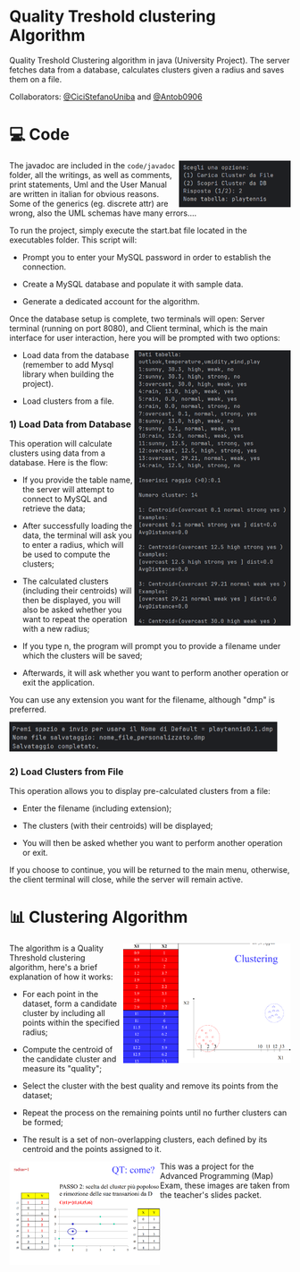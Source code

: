 # Quality Treshold clustering Algorithm

Quality Treshold Clustering algorithm in java (University Project). The server fetches data from a database, calculates clusters given a radius and saves them on a file. 

Collaborators: [@CiciStefanoUniba](https://github.com/CiciStefanoUniba) and [@Antob0906](https://github.com/Antob0906)

# 💻 Code

<img src="media/qt3.png" align="right" width=200>

The javadoc are included in the ```code/javadoc``` folder, all the writings, as well as comments, print statements, Uml and the User Manual are written in italian for obvious reasons. Some of the generics (eg. discrete attr) are wrong, also the UML schemas have many errors....

To run the project, simply execute the start.bat file located in the executables folder. This script will:

- Prompt you to enter your MySQL password in order to establish the connection.

- Create a MySQL database and populate it with sample data.

- Generate a dedicated account for the algorithm.

Once the database setup is complete, two terminals will open: Server terminal (running on port 8080), and Client terminal, which is the main interface for user interaction, here you will be prompted with two options:

<img src="media/qt1.png" align="right" width=280>

- Load data from the database (remember to add Mysql library when building the project).

- Load clusters from a file.

### 1) Load Data from Database

This operation will calculate clusters using data from a database. Here is the flow:

- If you provide the table name, the server will attempt to connect to MySQL and retrieve the data;

- After successfully loading the data, the terminal will ask you to enter a radius, which will be used to compute the clusters;

- The calculated clusters (including their centroids) will then be displayed, you will also be asked whether you want to repeat the operation with a new radius;

- If you type n, the program will prompt you to provide a filename under which the clusters will be saved; 

- Afterwards, it will ask whether you want to perform another operation or exit the application.

You can use any extension you want for the filename, although "dmp" is preferred.

<img src="media/qt2.png" width=480>

### 2) Load Clusters from File

This operation allows you to display pre-calculated clusters from a file:

- Enter the filename (including extension);

- The clusters (with their centroids) will be displayed;

- You will then be asked whether you want to perform another operation or exit.

If you choose to continue, you will be returned to the main menu, otherwise, the client terminal will close, while the server will remain active.  

# 📊 Clustering Algorithm

<img src="media/qte2.png" align="right" width=300>

The algorithm is a Quality Threshold clustering algorithm, here's a brief explanation of how it works:

- For each point in the dataset, form a candidate cluster by including all points within the specified radius;

- Compute the centroid of the candidate cluster and measure its "quality";

- Select the cluster with the best quality and remove its points from the dataset;

- Repeat the process on the remaining points until no further clusters can be formed;

- The result is a set of non-overlapping clusters, each defined by its centroid and the points assigned to it.  

<img src="media/qte1.png" align="left" width=270>

This was a project for the Advanced Programming (Map) Exam, these images are taken from the teacher's slides packet.

